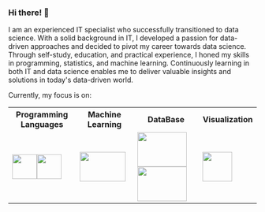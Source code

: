 ### Hi there! 👋
I am an experienced IT specialist who successfully transitioned to data science. With a solid background in IT, I developed a passion for data-driven approaches and decided to pivot my career towards data science. Through self-study, education, and practical experience, I honed my skills in programming, statistics, and machine learning. Continuously learning in both IT and data science enables me to deliver valuable insights and solutions in today's data-driven world.

Currently, my focus is on:
<table>
  <tr>
    <th>Programming Languages</th>
    <th>Machine Learning</th>
    <th>DataBase</th>
    <th>Visualization</th>
  </tr>
  <tr>
  <td> <img width="50" height="50" src="https://cdn.jsdelivr.net/gh/devicons/devicon@latest/icons/python/python-original-wordmark.svg" /><img width="50" height="50"     src="https://cdn.jsdelivr.net/gh/devicons/devicon@latest/icons/azuresqldatabase/azuresqldatabase-original.svg" /></td>
  <td><img width="93" height="60" src="https://cdn.jsdelivr.net/gh/devicons/devicon@latest/icons/scikitlearn/scikitlearn-original.svg" /></td>
  <td><img width="100" height="70" src="https://cdn.jsdelivr.net/gh/devicons/devicon@latest/icons/mysql/mysql-original-wordmark.svg" /><img width="100" height="70" src="https://upload.wikimedia.org/wikipedia/commons/thumb/3/34/Microsoft_Office_Excel_%282019%E2%80%93present%29.svg/1200px-Microsoft_Office_Excel_%282019%E2%80%93present%29.svg.png" /></td>
  <td><img width="60" height="60" src="https://www.advancedexcel.net/wp-content/uploads/2023/05/power-bi.jpg" /></td>
  </tr>
</table>

